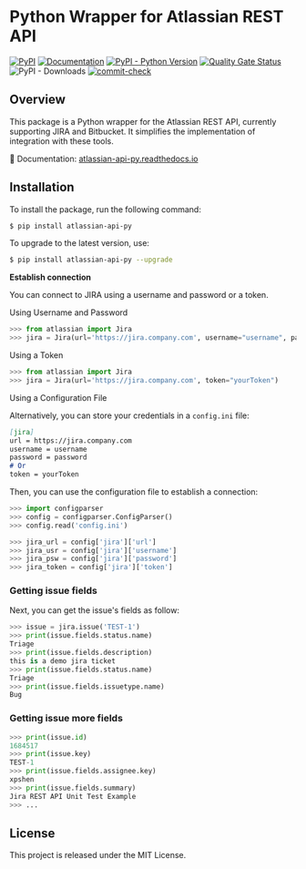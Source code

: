# Python Wrapper for Atlassian REST API

[![PyPI](https://img.shields.io/pypi/v/atlassian-api-py)](https://pypi.org/project/atlassian-api-py/)
[![Documentation](https://readthedocs.org/projects/atlassian-api-py/badge/?version=latest)](https://atlassian-api-py.readthedocs.io/)
[![PyPI - Python Version](https://img.shields.io/pypi/pyversions/atlassian-api-py?style=flat-square)](https://pypi.org/project/atlassian-api-py)
[![Quality Gate Status](https://sonarcloud.io/api/project_badges/measure?project=shenxianpeng_atlassian-api-py&metric=alert_status)](https://sonarcloud.io/summary/new_code?id=shenxianpeng_atlassian-api-py)
![PyPI - Downloads](https://img.shields.io/pypi/dw/atlassian-api-py)
[![commit-check](https://img.shields.io/badge/commit--check-enabled-brightgreen?logo=Git&logoColor=white)](https://github.com/commit-check/commit-check)

## Overview

This package is a Python wrapper for the Atlassian REST API, currently supporting JIRA and Bitbucket. It simplifies the implementation of integration with these tools.

📘 Documentation: [atlassian-api-py.readthedocs.io](https://atlassian-api-py.readthedocs.io/)

## Installation

To install the package, run the following command:

```bash
$ pip install atlassian-api-py
```

To upgrade to the latest version, use:

```bash
$ pip install atlassian-api-py --upgrade
```

**Establish connection**

You can connect to JIRA using a username and password or a token.

Using Username and Password

```python
>>> from atlassian import Jira
>>> jira = Jira(url='https://jira.company.com', username="username", password="password")
```

Using a Token

```python
>>> from atlassian import Jira
>>> jira = Jira(url='https://jira.company.com', token="yourToken")
```

Using a Configuration File

Alternatively, you can store your credentials in a `config.ini` file:

```markdown
[jira]
url = https://jira.company.com
username = username
password = password
# Or
token = yourToken
```

Then, you can use the configuration file to establish a connection:

```python
>>> import configparser
>>> config = configparser.ConfigParser()
>>> config.read('config.ini')

>>> jira_url = config['jira']['url']
>>> jira_usr = config['jira']['username']
>>> jira_psw = config['jira']['password']
>>> jira_token = config['jira']['token']
```

### Getting issue fields

Next, you can get the issue's fields as follow:

```python
>>> issue = jira.issue('TEST-1')
>>> print(issue.fields.status.name)
Triage
>>> print(issue.fields.description)
this is a demo jira ticket
>>> print(issue.fields.status.name)
Triage
>>> print(issue.fields.issuetype.name)
Bug
```

### Getting issue more fields

```python
>>> print(issue.id)
1684517
>>> print(issue.key)
TEST-1
>>> print(issue.fields.assignee.key)
xpshen
>>> print(issue.fields.summary)
Jira REST API Unit Test Example
>>> ...
```

## License

This project is released under the MIT License.
